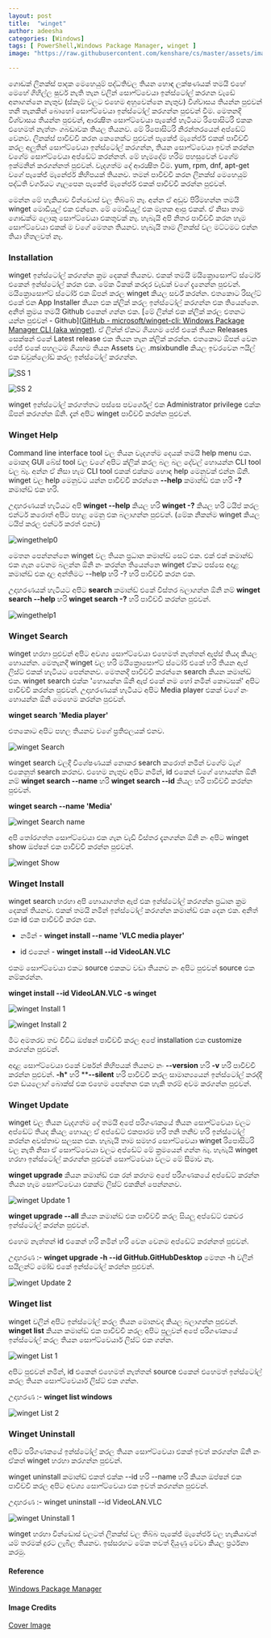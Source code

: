 ```yaml
---
layout: post
title:  "winget"
author: adeesha
categories: [Windows]
tags: [ PowerShell,Windows Package Manager, winget ]
image: "https://raw.githubusercontent.com/kenshare/cs/master/assets/images/posts/ajp/cov/winget.webp"

---
```


ගොඩක් ලිනක්ස් පාදක මෙහෙයුම් පද්ධතිවල තියන හොඳ ලක්ෂණයක් තමයි එහේ මෙහේ ගිහිල්ල ෂුවර් නැති තැන වලින් සොෆ්ට්වෙයා ඉන්ස්ටෝල් කරගන වැඩේ අනාගන්නෙ නැතුව (ස්කෑම් වලට එහෙම අහුවෙන්නෙ නැතුව) විශ්වාසය තියන්න පුළුවන් තනි තැනකින් බොහෝ සොෆ්ට්වෙයා ඉන්ස්ටෝල් කරගන්න පුළුවන් වීම. මෙතනදි විශ්වාසය තියන්න පුළුවන්, ආරක්‍ෂිත සොෆ්ට්වෙයා පැකේජ් හැටියට රිපොසිටරි එකක එහෙමත් නැත්තං ගබඩාවක තියල තියනව. මේ රිපොසිටරි නිරන්තරයෙන් අප්ඩේට් වෙනව. ලිනක්ස් පාවිච්චි කරන කෙනෙක්ට පුළුවන් පැකේජ් මැනේජර් එකක් පාවිච්චි කරල අලුතින් සොෆ්ට්වෙයා ඉන්ස්ටෝල් කරගන්න, තියන සොෆ්ට්වෙයා ඉවත් කරන්න වගේම සොෆ්ට්වෙයා අප්ඩේට් කරන්නත්. මේ හැමදේම හරිම පහසුවෙන් වගේම ඉක්මනින් කරගන්නත් පුළුවන්. වැදගත්ම දේ ආරක්‍ෂිත වීම. yum, rpm, dnf, apt-get වගේ පැකේජ් මැනේජර් කිහිපයක් තියනව. තමන් පාවිච්චි කරන ලිනක්ස් මෙහෙයුම් පද්ධති වර්ගයට ගැලපෙන පැකේජ් මැනේජර් එකක් පාවිච්චි කරන්න පුළුවන්. 

මෙන්න මේ හැකියාව වින්ඩොස් වල තිබ්බේ නෑ. අන්න ඒ අඩුව පිරිමහන්න තමයි winget මොඩියුල් එක එන්නෙ. මේ මොඩියුල් එක මෑතක ආපු එකක්. ඒ නිසා තාම ගොඩක්ම ලොකු සොෆ්ට්වෙයා එකතුවක් නෑ. හැබැයි අපි නිතර පාවිච්චි කරන හැම සොෆ්ට්වෙයා එකක් ම වගේ මෙතන තියනව. හැබැයි තාම ලිනක්ස් වල මට්ටමට එන්න තියා හිතලවත් නෑ.

### Installation

winget ඉන්ස්ටෝල් කරගන්න ක්‍රම දෙකක් තියනව.  එකක් තමයි මයික්‍රොසොෆ්ට් ස්ටෝර් එකෙන් ඉන්ස්ටෝල් කරන එක. මේක ටිකක් කරදර වැඩක් වගේ දැනෙන්න පුළුවන්. මයික්‍රොසොෆ්ට් ස්ටෝර් එක ඕපන් කරල winget කියල සර්ච් කරන්න. එතකොට රිසල්ට් එකේ එන App Installer කියන එක ක්ලික් කරල ඉන්ස්ටෝල් කරගන්න එක තියෙන්නෙ. අනිත් ක්‍රමය තමයි Github එකෙන් ගන්න එක. [මේ ලින්ක් එක ක්ලික් කරල එතනට යන්න පුළුවන්  - Github]([GitHub - microsoft/winget-cli: Windows Package Manager CLI (aka winget)](https://github.com/microsoft/winget-cli). ඒ ලින්ක් ඒකට ගියහම පේජ් එකේ තියන Releases සෙක්ෂන් එකේ Latest release එක තියන තැන ක්ලික් කරන්න. එතකොට ඕපන් වෙන පේජ් එකේ පහලටම ගියහම තියන Assets වල .msixbundle කියල ඉවරවෙන ෆයිල් එක ඩවුන්ලෝඩ් කරල ඉන්ස්ටෝල් කරගන්න.

![SS 1](https://raw.githubusercontent.com/kenshare/cs/master/assets/images/posts/ajp/cont/installwinget.JPG)

![SS 2](https://raw.githubusercontent.com/kenshare/cs/master/assets/images/posts/ajp/cont/installwingetfile.JPG)

winget ඉන්ස්ටෝල් කරගත්තට පස්සෙ පවර්ශෙල් එක Administrator privilege එක්ක ඕපන් කරගන්න ඕනි. දැන් අපිට winget පාවිච්චි කරන්න පුළුවන්.

### Winget Help

Command line interface tool වල තියන වැදගත්ම දෙයක් තමයි help menu එක. මොකද GUI බේස් tool වල වගේ අපිට ක්ලික් කරල බල බල දේවල් හොයන්න CLI tool වල බෑ. අන්න ඒ නිසා හැම CLI tool එකක් එක්කම හොඳ help මෙනුවක් එන්න ඕනි. winget වල help මෙනුවට යන්න පාවිච්චි කරන්නෙ **--help** කමාන්ඩ් එක හරි **-?** කමාන්ඩ් එක හරි. 

උදාහරණයක් හැටියට අපි **winget --help** කියල හරි **winget -?** කියල හරි ටයිප් කරල එන්ටර් කරොත් අපිට පහළ මෙනු එක බලාගන්න පුළුවන්. (මේක නිකන්ම winget කියල ටයිප් කරල එන්ටර් කරත් එනව)

![wingethelp0](https://raw.githubusercontent.com/kenshare/cs/master/assets/images/posts/ajp/cont/winget0.JPG)

මෙතන පෙන්නන්නෙ winget වල තියන ප්‍රධාන කමාන්ඩ් සෙට් එක. එක් එක් කමාන්ඩ් එක ගැන වෙනම බලන්න ඕනි නං කරන්න තියෙන්නෙ winget ඒකට පස්සෙ අදාළ කමාන්ඩ් එක දාල අන්තිමට --help හරි -? හරි පාවිච්චි කරන එක.

උදාහරණයක් හැටියට අපිට **search** කමාන්ඩ් එකේ විස්තර බලාගන්න ඕනි නම් **winget search --help** හරි **winget search -?** හරි පාවිච්චි කරන්න පුළුවන්.

![wingethelp1](https://raw.githubusercontent.com/kenshare/cs/master/assets/images/posts/ajp/cont/winget1.JPG)

### Winget Search

winget හරහා පුළුවන් අපිට අවශ්‍ය සොෆ්ට්වෙයා එහෙමත් නැත්තන් ඇප්ස් තියද කියල හොයන්න. මෙතැනදී winget වල හරි මයික්‍රොසොෆ්ට් ස්ටෝර් එකේ හරි තියන ඇප් ලිස්ට් එකක් හැටියට පෙන්නනව. මෙතනදි පාවිච්චි කරන්නෙ search කියන කමාන්ඩ් එක. winget search එක්ක 'හොයන්න ඕනි ඇප් එකේ නම හෝ නමින් කොටසක්' අපිට පාවිච්චි කරන්න පුළුවන්. උදාහරණයක් හැටියට අපිට Media  player එකක් වගේ නං හොයන්න ඕනි මෙහෙම කරන්න පුළුවන්.

**winget search 'Media player'**

එතකොට අපිට පහල තියනව වගේ ප්‍රතිඵලයක් එනව.

![winget Search](https://raw.githubusercontent.com/kenshare/cs/master/assets/images/posts/ajp/cont/wingetSearch0.JPG)

winget search වලදි විශේෂණයක් නොකර search කරොත් නමින් වගේම ටැග් එකෙනුත් search කරනව. එහෙම නැතුව අපිට නමින්, id එකෙන් වගේ හොයන්න ඕනි නම් **winget search --name** හරි **winget search --id** කියල හරි පාවිච්චි කරන්න පුළුවන්.

**winget search --name 'Media'**

![winget Search name](https://raw.githubusercontent.com/kenshare/cs/master/assets/images/posts/ajp/cont/wingetSearch1.JPG)

අපි තෝරගත්ත සොෆ්ට්වෙයා එක ගැන වැඩි විස්තර දැනගන්න ඕනි නං අපිට winget show ඔප්ෂන් එක පාවිච්චි කරන්න පුළුවන්.

![winget Show](https://raw.githubusercontent.com/kenshare/cs/master/assets/images/posts/ajp/cont/wingetSearch2.JPG)



### Winget Install

winget search හරහා අපි හොයාගත්ත ඇප් එක ඉන්ස්ටෝල් කරගන්න ප්‍රධාන ක්‍රම දෙකක් තියනව. එකක් තමයි නමින් ඉන්ස්ටෝල් කරගන්න කමාන්ඩ් එක දෙන එක. අනිත් එක id එක පාවිච්චි කරන එක. 

- නමින් - **winget install --name 'VLC media player'**

- id එකෙන් - **winget install --id VideoLAN.VLC**

එකම සොෆ්ට්වෙයා එකට source එකකට වඩා තියනව නං අපිට පුළුවන් source එක නම්කරන්න.

**winget install --id VideoLAN.VLC -s winget**

![winget Install 1](https://raw.githubusercontent.com/kenshare/cs/master/assets/images/posts/ajp/cont/wingetinstall1.JPG)

![winget Install 2](https://raw.githubusercontent.com/kenshare/cs/master/assets/images/posts/ajp/cont/wingetinstall2.JPG)



මීට අමතරව තව විවිධ ඔප්ෂන් පාවිච්චි කරල අපේ installation එක customize කරගන්න පුළුවන්.

අදාළ සොෆ්ට්වෙයා එකේ වර්ෂන් කිහිපයක් තියනව නං **--version** හරි **-v** හරි පාවිච්චි කරන්න පුළුවන්. **-h*** හරි ****--silent** හරි පාවිච්චි කරල සාමාන්‍යයෙන් ඉන්ස්ටෝල් කරද්දි එන ඩයලොග් බොක්ස් එක එහෙම පෙන්නන එක හැකි තරම් අවම කරගන්න පුළුවන්. 

### Winget Update

winget වල තියන වැදගත්ම දේ තමයි අපේ පරිගණකයේ තියන සොෆ්ට්වෙයා වලට අප්ඩේට් තියද කියල හොයල ඒ අප්ඩේට් එකපාරම හරි තනි තනිව හරි ඉන්ස්ටෝල් කරන්න අවස්තාව සලසන එක. හැබැයි තාම සමහර සොෆ්ට්වෙයා winget රිපොසිටරි වල නැති නිසා ඒ සොෆ්ට්වෙයා වලට අප්ඩේට් මේ ක්‍රමයෙන් ගන්න බෑ. හැබැයි winget හරහා ඉන්ස්ටෝල් කරගන්න පුළුවන් සොෆ්ට්වෙයා වලට මේ සීමාව නෑ.

**winget upgrade** කියන කමාන්ඩ් එක රන් කරහම අපේ පරිගණකයේ අප්ඩේට් කරන්න තියන හැම සොෆ්ට්වෙයා එකක්ම ලිස්ට් එකකින් පෙන්නනව.

![winget Update 1](https://raw.githubusercontent.com/kenshare/cs/master/assets/images/posts/ajp/cont/wingetupdate1.JPG)

**winget upgrade --all** කියන කමාන්ඩ් එක පාවිච්චි කරල සියලු අප්ඩේට් එකවර ඉන්ස්ටෝල් කරන්න පුළුවන්.

එහෙම නැත්තන් id එකෙන් හරි නමින් හරි වෙන වෙනම අප්ඩේට් කරන්නත් පුළුවන්.

උදාහරණ :- **winget upgrade -h --id GitHub.GitHubDesktop**
මෙතන -h වලින් සයිලන්ට් මෝඩ් එකේ ඉන්ස්ටෝල් කරන්න පුළුවන්. 

![winget Update 2](https://raw.githubusercontent.com/kenshare/cs/master/assets/images/posts/ajp/cont/wingetupdate2.JPG)



### Winget list

winget වලින් අපිට ඉන්ස්ටෝල් කරල තියන මොනවද කියල බලාගන්න පුළුවන්.  **winget list** කියන කමාන්ඩ් එක පාවිච්චි කරල අපිට පුලුවන් අපේ පරිගණකයේ ඉන්ස්ටෝල් කරල තියන සොෆ්ට්වෙයාර් ලිස්ට් එක ගන්න.

![winget List 1](https://raw.githubusercontent.com/kenshare/cs/master/assets/images/posts/ajp/cont/wingetlist0.JPG)

අපිට පුළුවන් නමින්, id එකෙන් එහෙමත් නැත්තන් source එකෙන් එහෙමත් ඉන්ස්ටෝල් කරල තියන සොෆ්ට්වෙයාර් ලිස්ට් එක ගන්න.

උදාහරණ :- **winget list windows**

![winget List 2](https://raw.githubusercontent.com/kenshare/cs/master/assets/images/posts/ajp/cont/wingetlist1.JPG)

### Winget Uninstall

අපිට පරිගණකයේ ඉන්ස්ටෝල් කරල තියන සොෆ්ට්වෙයා එකක් ඉවත් කරගන්න ඕනි නං ඒකත් winget හරහා කරගන්න පුළුවන්.

winget uninstall කමාන්ඩ් එකත් එක්ක --id හරි --name හරි කියන ඔප්ෂන් එක පාවිච්චි කරල අපිට අවශ්‍ය සොෆ්ට්වෙයා එක ඉවත් කරගන්න පුළුවන්.

උදාහරණ :- winget uninstall --id VideoLAN.VLC

![winget Uninstall 1](https://raw.githubusercontent.com/kenshare/cs/master/assets/images/posts/ajp/cont/wingetuninstall0.JPG)



winget හරහා වින්ඩොස් වලටත් ලිනක්ස් වල තිබ්බ පැකේජ් මැනේජර් වල හැකියාවන් යම් තරමක් දුරට ලැබිල තියනව. ඉස්සරහට මේක තවත් දියුණු වේවා කියල ප්‍රර්ථනා කරමු.

#### Reference

[Windows Package Manager](https://docs.microsoft.com/en-us/windows/package-manager/)

#### **Image Credits**

[Cover Image](https://techpp.com/2020/05/27/winget-windows-package-manager-guide/)
